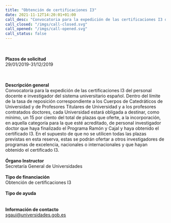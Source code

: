 ```yaml
---
title: "Obtención de certificaciones I3"
date: 2021-11-12T14:20:01+01:00
call_desc: "Convocatoria para la expedición de las certificaciones I3 del personal docente e investigador del sistema universitario ..."
call_closed: "/imgs/call-closed.svg"
call_opened: "/imgs/call-opened.svg"
call_status: false
---
```

<br><br><b>Plazos de solicitud</b><br>
29/01/2019-31/12/2019

<br><br><b>Descripción general</b><br>
Convocatoria para la expedici&oacute;n de las certificaciones I3 del personal docente e investigador del sistema universitario espa&ntilde;ol.
Dentro del l&iacute;mite de la tasa de reposici&oacute;n correspondiente a los Cuerpos de Catedr&aacute;ticos de Universidad y de Profesores Titulares de Universidad y a los profesores contratados doctores, cada Universidad estar&aacute; obligada a destinar, como m&iacute;nimo, un&nbsp;15 por ciento del total de plazas que oferte, a la incorporaci&oacute;n, en aquella categor&iacute;a para la que est&eacute; acreditado, de personal investigador doctor que haya finalizado el Programa Ram&oacute;n y Cajal y haya obtenido el certificado I3. En el supuesto de que no se utilicen todas las plazas previstas en esta reserva, estas se podr&aacute;n ofertar a otros investigadores de programas de excelencia, nacionales o internacionales y que hayan obtenido el certificado I3.
<br><br><b>Órgano Instructor</b><br> 
Secretaría General de Universidades
<br><br><b>Tipo de financiación</b><br> 
Obtención de certificaciones I3
<br><br><b>Tipo de ayuda</b><br> 
<br><br><b>Información de contacto</b><br> 
<a href="mailto:sgaui@universidades.gob.es" target="_blank" rel="noopener">sgaui@universidades.gob.es</a>

